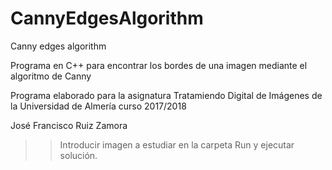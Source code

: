 ﻿# CannyEdgesAlgorithm
Canny edges algorithm

Programa en C++ para encontrar los bordes de una imagen mediante el algoritmo de Canny

Programa elaborado para la asignatura Tratamiendo Digital de Imágenes de la Universidad de Almería curso 2017/2018

José Francisco Ruiz Zamora

>>Introducir imagen a estudiar en la carpeta Run y ejecutar solución.
